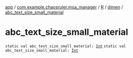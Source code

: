[app](../../../index.md) / [com.example.chaosruler.msa_manager](../../index.md) / [R](../index.md) / [dimen](index.md) / [abc_text_size_small_material](.)

# abc_text_size_small_material

`static val abc_text_size_small_material: `[`Int`](https://kotlinlang.org/api/latest/jvm/stdlib/kotlin/-int/index.html)
`static val abc_text_size_small_material: `[`Int`](https://kotlinlang.org/api/latest/jvm/stdlib/kotlin/-int/index.html)